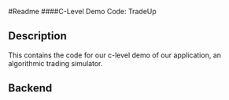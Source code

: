#Readme
####C-Level Demo Code: TradeUp

## Description
This contains the code for our c-level demo of our application, an algorithmic trading simulator. 

## Backend
